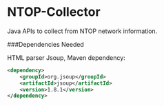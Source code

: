 # NTOP-Collector
Java APIs to collect from NTOP network information.

###Dependencies Needed  

HTML parser Jsoup, Maven dependency:
  
  ```xml
  <dependency>
	  <groupId>org.jsoup</groupId>
	  <artifactId>jsoup</artifactId>
	  <version>1.8.1</version>
  </dependency>
  ```
